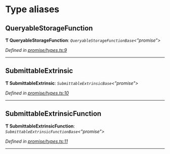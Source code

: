 

# Type aliases

<a id="queryablestoragefunction"></a>

##  QueryableStorageFunction

**Ƭ QueryableStorageFunction**: *`QueryableStorageFunctionBase`<"promise">*

*Defined in [promise/types.ts:9](https://github.com/polkadot-js/api/blob/f9605cd/packages/api/src/promise/types.ts#L9)*

___
<a id="submittableextrinsic"></a>

##  SubmittableExtrinsic

**Ƭ SubmittableExtrinsic**: *`SubmittableExtrinsicBase`<"promise">*

*Defined in [promise/types.ts:10](https://github.com/polkadot-js/api/blob/f9605cd/packages/api/src/promise/types.ts#L10)*

___
<a id="submittableextrinsicfunction"></a>

##  SubmittableExtrinsicFunction

**Ƭ SubmittableExtrinsicFunction**: *`SubmittableExtrinsicFunctionBase`<"promise">*

*Defined in [promise/types.ts:11](https://github.com/polkadot-js/api/blob/f9605cd/packages/api/src/promise/types.ts#L11)*

___

